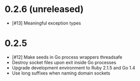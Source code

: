 # 0.2.6 (unreleased)
- [#13] Meaningful exception types

# 0.2.5
- [#12] Make seeds in Go process wrappers threadsafe
- Destroy socket files upon exit inside Go processes
- Upgrade development environment to Ruby 2.1.5 and Go 1.4
- Use long suffixes when naming domain sockets
